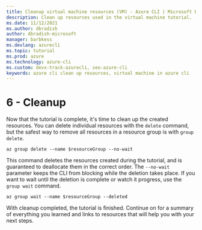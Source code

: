 ```yaml
---
title: Cleanup virtual machine resources (VM) - Azure CLI | Microsoft Docs
description: Clean up resources used in the virtual machine tutorial.
ms.date: 11/12/2021
ms.author: dbradish
author: dbradish-microsoft
manager: barbkess
ms.devlang: azurecli
ms.topic: tutorial
ms.prod: azure
ms.technology: azure-cli
ms.custom: devx-track-azurecli, seo-azure-cli
keywords: azure cli clean up resources, virtual machine in azure cli
---
```


# 6 - Cleanup

Now that the tutorial is complete, it's time to clean up the created resources. You
can delete individual resources with the `delete` command, but the safest way to remove all resources
in a resource group is with `group delete`.

```azurecli-interactive
az group delete --name $resourceGroup --no-wait
```

This command deletes the resources created during the tutorial, and is guaranteed to deallocate
them in the correct order. The `--no-wait` parameter keeps the CLI from blocking while the
deletion takes place. If you want to wait until the deletion is complete or watch it progress, use the `group wait` command.

```azurecli-interactive
az group wait --name $resourceGroup --deleted
```

With cleanup completed, the tutorial is finished. Continue on for a summary of everything
you learned and links to resources that will help you with your next steps.
